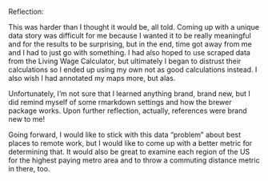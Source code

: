 Reflection:

This was harder than I thought it would be, all told. Coming up with a unique data story was difficult for me because I wanted it to be really meaningful and for the results to be surprising, but in the end, time got away from me and I had to just go with something. I had also hoped to use scraped data from the Living Wage Calculator, but ultimately I began to distrust their calculations so I ended up using my own not as good calculations instead. I also wish I had annotated my maps more, but alas.

Unfortunately, I’m not sure that I learned anything brand, brand new, but I did remind myself of some rmarkdown settings and how the brewer package works. Upon further reflection, actually, references were brand new to me! 

Going forward, I would like to stick with this data “problem” about best places to remote work, but I would like to come up with a better metric for determining that. It would also be great to examine each region of the US for the highest paying metro area and to throw a commuting distance metric in there, too. 
